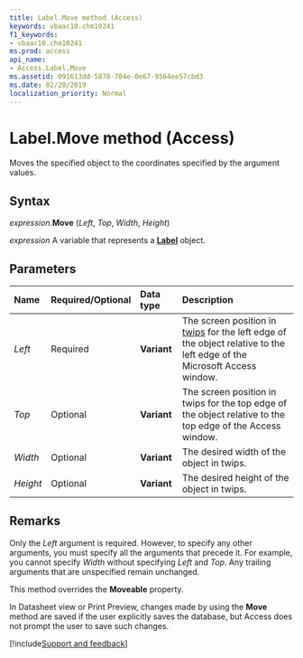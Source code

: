 ```yaml
---
title: Label.Move method (Access)
keywords: vbaac10.chm10241
f1_keywords:
- vbaac10.chm10241
ms.prod: access
api_name:
- Access.Label.Move
ms.assetid: 091613dd-5878-704e-0e67-9564ee57cbd3
ms.date: 02/20/2019
localization_priority: Normal
---
```



# Label.Move method (Access)

Moves the specified object to the coordinates specified by the argument values.


## Syntax

_expression_.**Move** (_Left_, _Top_, _Width_, _Height_)

_expression_ A variable that represents a **[Label](Access.Label.md)** object.


## Parameters

|Name|Required/Optional|Data type|Description|
|:-----|:-----|:-----|:-----|
| _Left_|Required|**Variant**|The screen position in [twips](../language/glossary/vbe-glossary.md#twip) for the left edge of the object relative to the left edge of the Microsoft Access window.|
| _Top_|Optional|**Variant**|The screen position in twips for the top edge of the object relative to the top edge of the Access window.|
| _Width_|Optional|**Variant**|The desired width of the object in twips.|
| _Height_|Optional|**Variant**|The desired height of the object in twips.|

## Remarks

Only the _Left_ argument is required. However, to specify any other arguments, you must specify all the arguments that precede it. For example, you cannot specify _Width_ without specifying _Left_ and _Top_. Any trailing arguments that are unspecified remain unchanged.

This method overrides the **Moveable** property.

In Datasheet view or Print Preview, changes made by using the **Move** method are saved if the user explicitly saves the database, but Access does not prompt the user to save such changes.




[!include[Support and feedback](~/includes/feedback-boilerplate.md)]